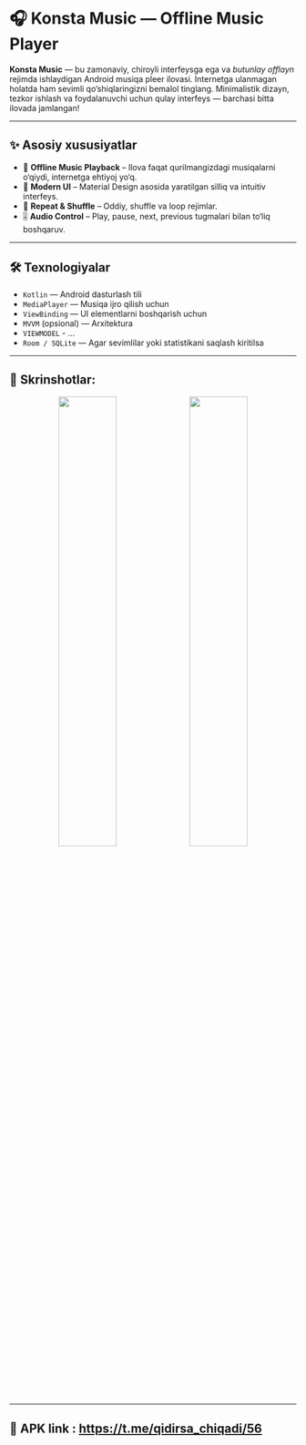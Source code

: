 # 🎧 Konsta Music — Offline Music Player

**Konsta Music** — bu zamonaviy, chiroyli interfeysga ega va *butunlay offlayn* rejimda ishlaydigan Android musiqa pleer ilovasi. Internetga ulanmagan holatda ham sevimli qo‘shiqlaringizni bemalol tinglang. Minimalistik dizayn, tezkor ishlash va foydalanuvchi uchun qulay interfeys — barchasi bitta ilovada jamlangan!

---

## ✨ Asosiy xususiyatlar

- 🎵 **Offline Music Playback** – Ilova faqat qurilmangizdagi musiqalarni o‘qiydi, internetga ehtiyoj yo‘q.
- 🎨 **Modern UI** – Material Design asosida yaratilgan silliq va intuitiv interfeys.
- 🔂 **Repeat & Shuffle** – Oddiy, shuffle va loop rejimlar.
- 🎚️ **Audio Control** – Play, pause, next, previous tugmalari bilan to‘liq boshqaruv.

---

## 🛠 Texnologiyalar

- `Kotlin` — Android dasturlash tili
- `MediaPlayer` — Musiqa ijro qilish uchun
- `ViewBinding` — UI elementlarni boshqarish uchun
- `MVVM` (opsional) — Arxitektura
- `VIEWMODEL` - ...
- `Room / SQLite` — Agar sevimlilar yoki statistikani saqlash kiritilsa

---

 ## 📸 Skrinshotlar:
<p align="center">
    <img src="https://github.com/user-attachments/assets/c9173216-6b83-4185-9ae4-5d3156aeddff" width="45%">
    <img src="https://github.com/user-attachments/assets/54481767-c205-472f-a852-eac1284eb5dd" width="45%">
</p>



---

## 🚀  APK link : https://t.me/qidirsa_chiqadi/56



